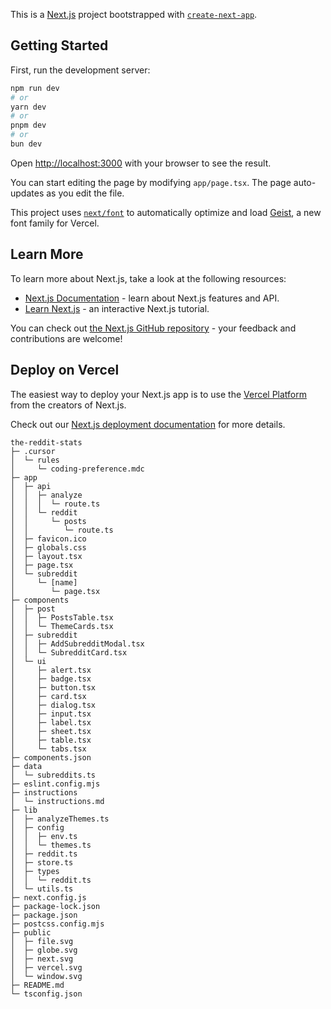 This is a [Next.js](https://nextjs.org) project bootstrapped with [`create-next-app`](https://nextjs.org/docs/app/api-reference/cli/create-next-app).

## Getting Started

First, run the development server:

```bash
npm run dev
# or
yarn dev
# or
pnpm dev
# or
bun dev
```

Open [http://localhost:3000](http://localhost:3000) with your browser to see the result.

You can start editing the page by modifying `app/page.tsx`. The page auto-updates as you edit the file.

This project uses [`next/font`](https://nextjs.org/docs/app/building-your-application/optimizing/fonts) to automatically optimize and load [Geist](https://vercel.com/font), a new font family for Vercel.

## Learn More

To learn more about Next.js, take a look at the following resources:

- [Next.js Documentation](https://nextjs.org/docs) - learn about Next.js features and API.
- [Learn Next.js](https://nextjs.org/learn) - an interactive Next.js tutorial.

You can check out [the Next.js GitHub repository](https://github.com/vercel/next.js) - your feedback and contributions are welcome!

## Deploy on Vercel

The easiest way to deploy your Next.js app is to use the [Vercel Platform](https://vercel.com/new?utm_medium=default-template&filter=next.js&utm_source=create-next-app&utm_campaign=create-next-app-readme) from the creators of Next.js.

Check out our [Next.js deployment documentation](https://nextjs.org/docs/app/building-your-application/deploying) for more details.

```
the-reddit-stats
├─ .cursor
│  └─ rules
│     └─ coding-preference.mdc
├─ app
│  ├─ api
│  │  ├─ analyze
│  │  │  └─ route.ts
│  │  └─ reddit
│  │     └─ posts
│  │        └─ route.ts
│  ├─ favicon.ico
│  ├─ globals.css
│  ├─ layout.tsx
│  ├─ page.tsx
│  └─ subreddit
│     └─ [name]
│        └─ page.tsx
├─ components
│  ├─ post
│  │  ├─ PostsTable.tsx
│  │  └─ ThemeCards.tsx
│  ├─ subreddit
│  │  ├─ AddSubredditModal.tsx
│  │  └─ SubredditCard.tsx
│  └─ ui
│     ├─ alert.tsx
│     ├─ badge.tsx
│     ├─ button.tsx
│     ├─ card.tsx
│     ├─ dialog.tsx
│     ├─ input.tsx
│     ├─ label.tsx
│     ├─ sheet.tsx
│     ├─ table.tsx
│     └─ tabs.tsx
├─ components.json
├─ data
│  └─ subreddits.ts
├─ eslint.config.mjs
├─ instructions
│  └─ instructions.md
├─ lib
│  ├─ analyzeThemes.ts
│  ├─ config
│  │  ├─ env.ts
│  │  └─ themes.ts
│  ├─ reddit.ts
│  ├─ store.ts
│  ├─ types
│  │  └─ reddit.ts
│  └─ utils.ts
├─ next.config.js
├─ package-lock.json
├─ package.json
├─ postcss.config.mjs
├─ public
│  ├─ file.svg
│  ├─ globe.svg
│  ├─ next.svg
│  ├─ vercel.svg
│  └─ window.svg
├─ README.md
└─ tsconfig.json

```